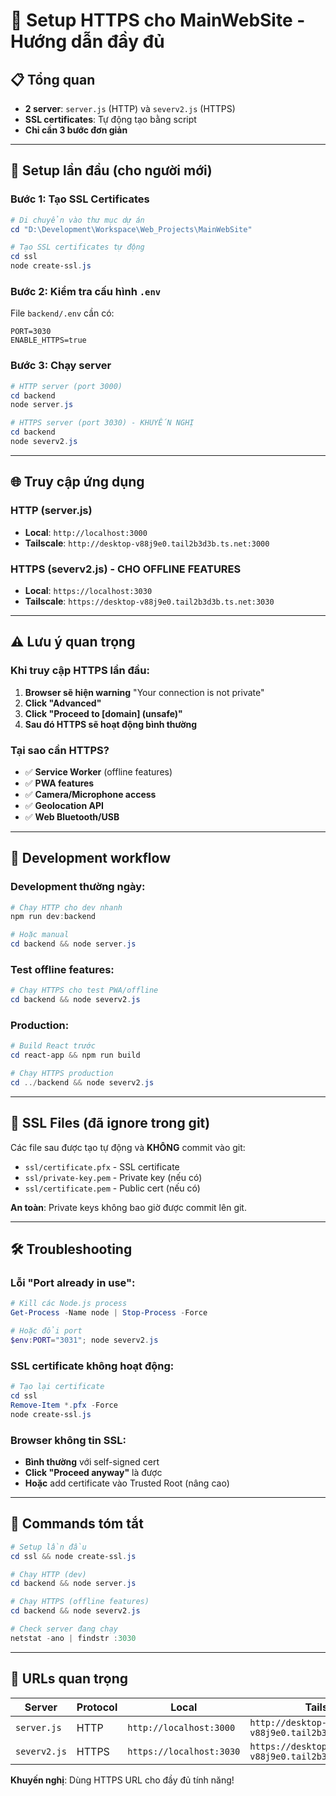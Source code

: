 # 🚀 Setup HTTPS cho MainWebSite - Hướng dẫn đầy đủ

## 📋 Tổng quan
- **2 server**: `server.js` (HTTP) và `severv2.js` (HTTPS) 
- **SSL certificates**: Tự động tạo bằng script
- **Chỉ cần 3 bước đơn giản**

---

## 🔧 Setup lần đầu (cho người mới)

### Bước 1: Tạo SSL Certificates
```powershell
# Di chuyển vào thư mục dự án
cd "D:\Development\Workspace\Web_Projects\MainWebSite"

# Tạo SSL certificates tự động
cd ssl
node create-ssl.js
```

### Bước 2: Kiểm tra cấu hình `.env`
File `backend/.env` cần có:
```env
PORT=3030
ENABLE_HTTPS=true
```

### Bước 3: Chạy server
```powershell
# HTTP server (port 3000)
cd backend
node server.js

# HTTPS server (port 3030) - KHUYẾN NGHỊ
cd backend  
node severv2.js
```

---

## 🌐 Truy cập ứng dụng

### HTTP (server.js)
- **Local**: `http://localhost:3000`
- **Tailscale**: `http://desktop-v88j9e0.tail2b3d3b.ts.net:3000`

### HTTPS (severv2.js) - CHO OFFLINE FEATURES
- **Local**: `https://localhost:3030`
- **Tailscale**: `https://desktop-v88j9e0.tail2b3d3b.ts.net:3030`

---

## ⚠️ Lưu ý quan trọng

### Khi truy cập HTTPS lần đầu:
1. **Browser sẽ hiện warning** "Your connection is not private"
2. **Click "Advanced"** 
3. **Click "Proceed to [domain] (unsafe)"**
4. **Sau đó HTTPS sẽ hoạt động bình thường**

### Tại sao cần HTTPS?
- ✅ **Service Worker** (offline features)
- ✅ **PWA features**  
- ✅ **Camera/Microphone access**
- ✅ **Geolocation API**
- ✅ **Web Bluetooth/USB**

---

## 🔄 Development workflow

### Development thường ngày:
```powershell
# Chạy HTTP cho dev nhanh
npm run dev:backend

# Hoặc manual
cd backend && node server.js
```

### Test offline features:
```powershell
# Chạy HTTPS cho test PWA/offline
cd backend && node severv2.js
```

### Production:
```powershell
# Build React trước
cd react-app && npm run build

# Chạy HTTPS production  
cd ../backend && node severv2.js
```

---

## 🔐 SSL Files (đã ignore trong git)

Các file sau được tạo tự động và **KHÔNG** commit vào git:
- `ssl/certificate.pfx` - SSL certificate
- `ssl/private-key.pem` - Private key (nếu có)
- `ssl/certificate.pem` - Public cert (nếu có)

**An toàn**: Private keys không bao giờ được commit lên git.

---

## 🛠️ Troubleshooting

### Lỗi "Port already in use":
```powershell
# Kill các Node.js process
Get-Process -Name node | Stop-Process -Force

# Hoặc đổi port
$env:PORT="3031"; node severv2.js
```

### SSL certificate không hoạt động:
```powershell
# Tạo lại certificate
cd ssl
Remove-Item *.pfx -Force
node create-ssl.js
```

### Browser không tin SSL:
- **Bình thường** với self-signed cert
- **Click "Proceed anyway"** là được
- **Hoặc** add certificate vào Trusted Root (nâng cao)

---

## 🎯 Commands tóm tắt

```powershell
# Setup lần đầu
cd ssl && node create-ssl.js

# Chạy HTTP (dev)
cd backend && node server.js

# Chạy HTTPS (offline features)  
cd backend && node severv2.js

# Check server đang chạy
netstat -ano | findstr :3030
```

---

## 🔗 URLs quan trọng

| Server | Protocol | Local | Tailscale |
|--------|----------|-------|-----------|
| `server.js` | HTTP | `http://localhost:3000` | `http://desktop-v88j9e0.tail2b3d3b.ts.net:3000` |
| `severv2.js` | HTTPS | `https://localhost:3030` | `https://desktop-v88j9e0.tail2b3d3b.ts.net:3030` |

**Khuyến nghị**: Dùng HTTPS URL cho đầy đủ tính năng!
